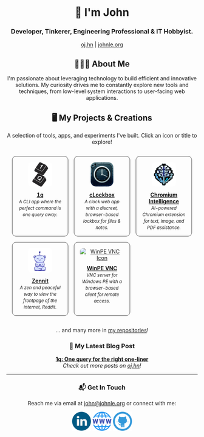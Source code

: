 <h1 align="center">👾 I'm John</h1>
<h3 align="center">Developer, Tinkerer, Engineering Professional & IT Hobbyist.</h3>
<p align="center">
  <a href="https://oj.hn" target="_blank">oj.hn</a> | 
  <a href="https://johnle.org" target="_blank">johnle.org</a>
</p>

<h2 align="center">👨🏻‍💻 About Me</h2>
<p align="center">
  I'm passionate about leveraging technology to build efficient and innovative solutions. 
  My curiosity drives me to constantly explore new tools and techniques, 
  from low-level system interactions to user-facing web applications.
</p>

<h2 align="center">🖥️ My Projects & Creations</h2>
<p align="center">A selection of tools, apps, and experiments I've built. Click an icon or title to explore!</p>

<table align="center" width="100%" style="max-width: 900px; margin-left: auto; margin-right: auto; border-collapse: separate; border-spacing: 15px;">
  <tr>
    <td align="center" valign="top" width="33%" style="border: 1px solid #444; border-radius: 10px; padding: 15px;">
      <a href="https://github.com/9-5/1q" target="_blank">
        <img src="https://github.com/9-5/1q/raw/main/assets/icons/1Q.svg" alt="1q Icon" width="64" height="64" style="border-radius: 8px; margin-bottom:10px;"/>
      </a><br/>
      <strong><a href="https://github.com/9-5/1q" target="_blank">1q</a></strong><br/>
      <small><em>A CLI app where the perfect command is one query away.</em></small><br/>
    </td>
    <td align="center" valign="top" width="33%" style="border: 1px solid #444; border-radius: 10px; padding: 15px;">
      <a href="https://github.com/9-5/cLockbox" target="_blank">
        <img src="https://github.com/9-5/cLockbox/raw/main/assets/cLockbox.png" alt="cLockbox Icon" width="64" height="64" style="border-radius: 8px; margin-bottom:10px;"/>
      </a><br/>
      <strong><a href="https://github.com/9-5/cLockbox" target="_blank">cLockbox</a></strong><br/>
      <small><em>A clock web app with a discreet, browser-based lockbox for files & notes.</em></small><br/>
    </td>
    <td align="center" valign="top" width="33%" style="border: 1px solid #444; border-radius: 10px; padding: 15px;">
      <a href="https://github.com/9-5/Chromium-Intelligence" target="_blank">
        <img src="https://github.com/9-5/Chromium-Intelligence/raw/main/ext/logo.png" alt="Chromium Intelligence Icon" width="64" height="64" style="border-radius: 8px; margin-bottom:10px;"/>
      </a><br/>
      <strong><a href="https://github.com/9-5/Chromium-Intelligence" target="_blank">Chromium Intelligence</a></strong><br/>
      <small><em>AI-powered Chromium extension for text, image, and PDF assistance.</em></small><br/>
    </td>  
  </tr>
  <tr>
    <td align="center" valign="top" width="33%" style="border: 1px solid #444; border-radius: 10px; padding: 15px;">
      <a href="https://github.com/9-5/Zennit" target="_blank">
        <img src="https://github.com/9-5/Zennit/raw/main/assets/zennit-logo.png" alt="Zennit Icon" width="64" height="64" style="border-radius: 8px; margin-bottom:10px;"/>
      </a><br/>
      <strong><a href="https://github.com/9-5/Zennit" target="_blank">Zennit</a></strong><br/>
      <small><em>A zen and peaceful way to view the frontpage of the internet, Reddit.</em></small><br/>
    </td>
    <td align="center" valign="top" width="33%" style="border: 1px solid #444; border-radius: 10px; padding: 15px;">
      <a href="https://github.com/9-5/WinPE-VNC" target="_blank">
        <img src="https://github.com/user-attachments/assets/9a1e0fc7-ce00-4cd3-9f88-70ed5d14f73f" alt="WinPE VNC Icon" width="64" height="64" style="border-radius: 8px; margin-bottom:10px;"/> 
      </a><br/>
      <strong><a href="https://github.com/9-5/WinPE-VNC" target="_blank">WinPE VNC</a></strong><br/>
      <small><em>VNC server for Windows PE with a browser-based client for remote access.</em></small><br/>
    </td>
    <td width="33%"></td> 
  </tr>
</table>
<p align="center" style="margin-top: 10px;">
  ... and many more in <a href="https://github.com/9-5?tab=repositories" target="_blank">my repositories</a>!
</p>

<h3 align="center">💭 My Latest Blog Post</h3>
<p align="center">
  <a href="https://oj.hn/1q" target="_blank"><strong>1q: One query for the right one-liner</strong></a>
  <br/>
  <em>Check out more posts on <a href="https://oj.hn/" target="_blank">oj.hn</a>!</em>
</p>

<hr/>
<h3 align="center">📬 Get In Touch</h3>
<p align="center">
  Reach me via email at <a href="mailto:john@johnle.org">john@johnle.org</a> or connect with me:
</p>
<p align="center">
  <a href="https://linkedin.com/in/johnle" target="_blank"><img src="https://raw.githubusercontent.com/9-5/9-5/main/linkedin.png" alt="LinkedIn - John Le" height="50" width="50" /></a>
  <a href="https://johnle.org/" target="_blank"><img src="https://raw.githubusercontent.com/9-5/9-5/main/web.png" alt="Website - johnle.org" height="50" width="50" /></a>
  <a href="https://github.com/9-5/" target="_blank"><img src="https://raw.githubusercontent.com/9-5/9-5/main/github.png" alt="GitHub - 9-5" height="50" width="50" /></a>
</p>
